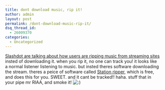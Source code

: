 ```yaml
---
title: dont download music, rip it!
author: admin
layout: post
permalink: /dont-download-music-rip-it/
dsq_thread_id:
  - 26009370
categories:
  - Uncategorized
---
```

[Slashdot are talking about how users are ripping music from streaming sites][1] insted of downloading it. when you rip it, no one can track you! it looks like a normal listener listening to music. but insted theres software downloading the stream. theres a peice of software called [Station ripper][2], which is free, and does this for you. SWEET. and it cant be tracked!! haha. stuff that in your pipe mr RIAA, and smoke it! <img src="http://blog.lotas-smartman.net/wp-includes/images/smilies/icon_smile.gif" alt=":)" class="wp-smiley" />

 [1]: http://slashdot.org/articles/04/04/21/2134207.shtml?tid=126&tid=141&tid=158&tid=188&tid=95&tid=99
 [2]: http://www.stationripper.com/